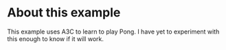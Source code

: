 # About this example

This example uses A3C to learn to play Pong. I have yet to experiment with this enough to know if it will work.
